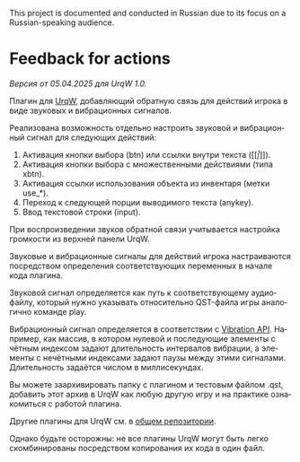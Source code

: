 This project is documented and conducted in Russian
due to its focus on a Russian-speaking audience.

<div lang="ru">

# Feedback for actions

*Версия от 05.04.2025 для UrqW 1.0.*

Плагин для [UrqW](https://github.com/urqw/UrqW),
добавляющий обратную связь для действий игрока
в виде звуковых и вибрационных сигналов.

Реализована возможность отдельно настроить звуковой и вибрационный сигнал
для следующих действий:

1. Активация кнопки выбора (btn) или ссылки внутри текста ([[*|*]]).
2. Активация кнопки выбора с множественными действиями (типа xbtn).
3. Активация ссылки использования объекта из инвентаря (метки use_*).
4. Переход к следующей порции выводимого текста (anykey).
5. Ввод текстовой строки (input).

При воспроизведении звуков обратной связи учитывается настройка громкости
из верхней панели UrqW.

Звуковые и вибрационные сигналы для действий игрока настраиваются
посредством определения соответствующих переменных в начале кода плагина.

Звуковой сигнал определяется как путь к соответствующему аудиофайлу,
который нужно указывать относительно QST-файла игры аналогично команде play.

Вибрационный сигнал определяется в соответствии с
[Vibration API](https://www.w3.org/TR/vibration/).
Например, как массив, в котором нулевой и последующие элементы
с чётным индексом задают длительность интервалов вибрации,
а элементы с нечётными индексами задают паузы между этими сигналами.
Длительность задаётся числом в миллисекундах.

Вы можете заархивировать папку с плагином и тестовым файлом .qst,
добавить этот архив в UrqW как любую другую игру
и на практике ознакомиться с работой плагина.

Другие плагины для UrqW см. в
[общем репозитории](https://github.com/urqw/plugins).

Однако будьте осторожны: не все плагины UrqW могут быть легко скомбинированы
посредством копирования их кода в один файл.

</div>